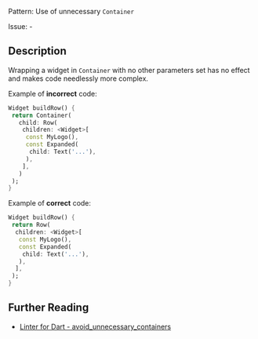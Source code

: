 Pattern: Use of unnecessary `Container`

Issue: -

## Description

Wrapping a widget in `Container` with no other parameters set has no effect and makes code needlessly more complex.

Example of **incorrect** code:
```dart
Widget buildRow() {
 return Container(
   child: Row(
    children: <Widget>[
     const MyLogo(),
     const Expanded(
      child: Text('...'),
     ),
    ],
   )
 );
}
```

Example of **correct** code:
```dart
Widget buildRow() {
 return Row(
  children: <Widget>[
   const MyLogo(),
   const Expanded(
    child: Text('...'),
   ),
  ],
 );
}
```

## Further Reading

* [Linter for Dart - avoid_unnecessary_containers](https://dart.dev/tools/linter-rules/avoid_unnecessary_containers)